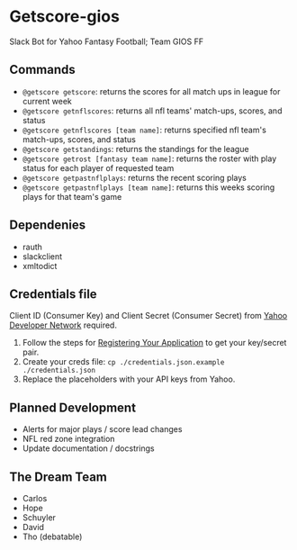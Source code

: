 # Getscore-gios
Slack Bot for Yahoo Fantasy Football; Team GIOS FF

## Commands
   - `@getscore getscore`: returns the scores for all match ups in league for current week
   - `@getscore getnflscores`: returns all nfl teams' match-ups, scores, and status
   - `@getscore getnflscores [team name]`: returns specified nfl team's match-ups, scores, and status
   - `@getscore getstandings`: returns the standings for the league
   - `@getscore getrost [fantasy team name]`: returns the roster with play status for each player of requested team
   - `@getscore getpastnflplays`: returns the recent scoring plays
   - `@getscore getpastnflplays [team name]`: returns this weeks scoring plays for that team's game

## Dependenies
  - rauth
  - slackclient
  - xmltodict

## Credentials file
  Client ID (Consumer Key) and Client Secret (Consumer Secret) from [Yahoo Developer Network](https://developer.yahoo.com/fantasysports/guide/) required.
  
  1. Follow the steps for [Registering Your Application](https://developer.yahoo.com/fantasysports/guide/#registering-your-application) to get your key/secret pair.
  2. Create your creds file: `cp ./credentials.json.example ./credentials.json`
  3. Replace the placeholders with your API keys from Yahoo.
  
## Planned Development
  - Alerts for major plays / score lead changes
  - NFL red zone integration
  - Update documentation / docstrings 
  
## The Dream Team
  - Carlos 
  - Hope
  - Schuyler
  - David
  - Tho (debatable)
